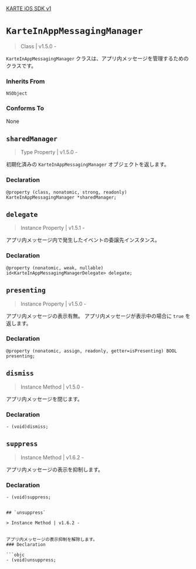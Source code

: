 [KARTE iOS SDK v1](index)

# `KarteInAppMessagingManager`

> Class | v1.5.0 -

`KarteInAppMessagingManager` クラスは、アプリ内メッセージを管理するためのクラスです。

### Inherits From

`NSObject`

### Conforms To

None

## `sharedManager`

> Type Property | v1.5.0 -

初期化済みの `KarteInAppMessagingManager` オブジェクトを返します。

### Declaration

```objc
@property (class, nonatomic, strong, readonly) KarteInAppMessagingManager *sharedManager;
```

## `delegate`

> Instance Property | v1.5.1 -

アプリ内メッセージ内で発生したイベントの委譲先インスタンス。

### Declaration

```objc
@property (nonatomic, weak, nullable) id<KarteInAppMessagingManagerDelegate> delegate;
```

## `presenting`

> Instance Property | v1.5.0 -

アプリ内メッセージの表示有無。
アプリ内メッセージが表示中の場合に `true` を返します。

### Declaration

```objc
@property (nonatomic, assign, readonly, getter=isPresenting) BOOL presenting;
```

## `dismiss`

> Instance Method | v1.5.0 -

アプリ内メッセージを閉じます。

### Declaration

```objc
- (void)dismiss;
```

## `suppress`

> Instance Method | v1.6.2 -

アプリ内メッセージの表示を抑制します。

### Declaration

````objc
- (void)suppress;


## `unsuppress`

> Instance Method | v1.6.2 -


アプリ内メッセージの表示抑制を解除します。
### Declaration

```objc
- (void)unsuppress;
````
